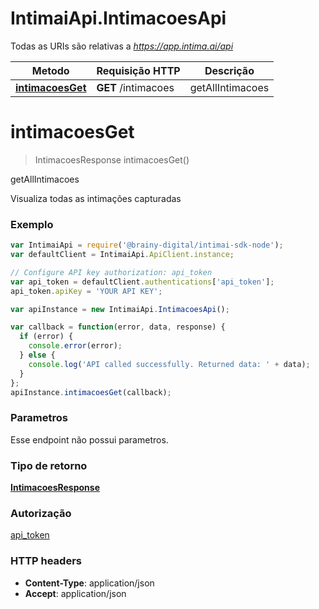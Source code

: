 # IntimaiApi.IntimacoesApi

Todas as URIs são relativas a *https://app.intima.ai/api*

Metodo | Requisição HTTP | Descrição
------------- | ------------- | -------------
[**intimacoesGet**](IntimacoesApi.md#intimacoesGet) | **GET** /intimacoes | getAllIntimacoes


<a name="intimacoesGet"></a>
# **intimacoesGet**
> IntimacoesResponse intimacoesGet()

getAllIntimacoes

Visualiza todas as intimações capturadas

### Exemplo
```javascript
var IntimaiApi = require('@brainy-digital/intimai-sdk-node');
var defaultClient = IntimaiApi.ApiClient.instance;

// Configure API key authorization: api_token
var api_token = defaultClient.authentications['api_token'];
api_token.apiKey = 'YOUR API KEY';

var apiInstance = new IntimaiApi.IntimacoesApi();

var callback = function(error, data, response) {
  if (error) {
    console.error(error);
  } else {
    console.log('API called successfully. Returned data: ' + data);
  }
};
apiInstance.intimacoesGet(callback);
```

### Parametros
Esse endpoint não possui parametros.

### Tipo de retorno

[**IntimacoesResponse**](IntimacoesResponse.md)

### Autorização

[api_token](../README.md#api_token)

### HTTP headers

 - **Content-Type**: application/json
 - **Accept**: application/json

